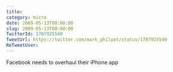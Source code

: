 ```yaml
---
title: 
category: micro
date: 2009-05-13T00:00:00
slug: 2009-05-13T00:00:00
TwitterId: 1787925540
TweetUrl: https://twitter.com/mark_philpot/status/1787925540
ReTweetUser: 
---
```


Facebook needs to overhaul their iPhone app